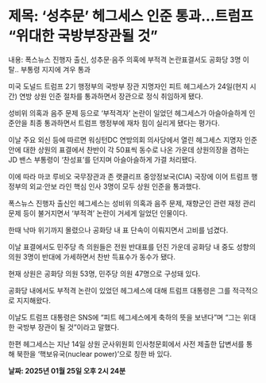 # **제목: ‘성추문’ 헤그세스 인준 통과…트럼프 “위대한 국방부장관될 것”**

  내용: 폭스뉴스 진행자 출신, 성추문·음주 의혹에 부적격 논란표결서도 공화당 3명 이탈.. 부통령 지지에 겨우 통과

미국 도널드 트럼프 2기 행정부의 국방부 장관 지명자인 피트 헤그세스가 24일(현지 시간) 연방 상원 인준 절차를 통과하면서 장관으로 정식 취임하게 됐다.

성비위 의혹과 음주 문제 등으로 ‘부적격자’ 논란이 일었던 헤그세스가 아슬아슬하게 인준안을 최종 통과하면서 트럼프 행정부에 재차 힘이 실리게 됐다는 평가다.

이날 주요 외신 등에 따르면 워싱턴DC 연방의회 의사당에서 열린 헤그세스 지명자 인준안에 대한 상원의 표결에서 찬반이 각 50표씩 동수로 나온 가운데 상원의장을 겸하는 JD 밴스 부통령이 ‘찬성표’를 던지며 아슬아슬하게 가결 처리됐다.

이에 따라 마코 루비오 국무장관과 존 랫클리프 중앙정보국(CIA) 국장에 이어 트럼프 행정부의 외교·안보 라인 핵심 인사 3명이 모두 상원 인준을 통과했다.

폭스뉴스 진행자 출신인 헤그세스는 성비위 의혹과 음주 문제, 재향군인 관련 재정 관리 문제 등이 불거지면서 ‘부적격’ 논란이 거세게 일었던 인물이다.

한때 낙마 위기까지 몰렸으나 공화당 내 표 단속이 이뤄지면서 고비를 넘겼다.

이날 표결에서도 민주당 측 의원들은 전원 반대표를 던진 가운데 공화당 내 중도 성향의 의원 3명이 반대에 가세하면서 찬반 득표수가 동수가 됐다.

현재 상원은 공화당 의원 53명, 민주당 의원 47명으로 구성돼 있다.

공화당 내에서도 부적격 논란이 있었던 헤그세스에 대해 트럼프 대통령은 그를 적극적으로 지지해왔다.

이날도 트럼프 대통령은 SNS에 “피트 헤그세스에게 축하의 뜻을 보낸다”며 “그는 위대한 국방부 장관이 될 것”이라고 말했다.

한편 헤그세스는 지난 14일 상원 군사위원회 인사청문회에서 사전 제출한 답변서를 통해 북한을 ‘핵보유국(nuclear power)’으로 칭한 바 있다.

  **날짜: 2025년 01월 25일 오후 2시 24분**